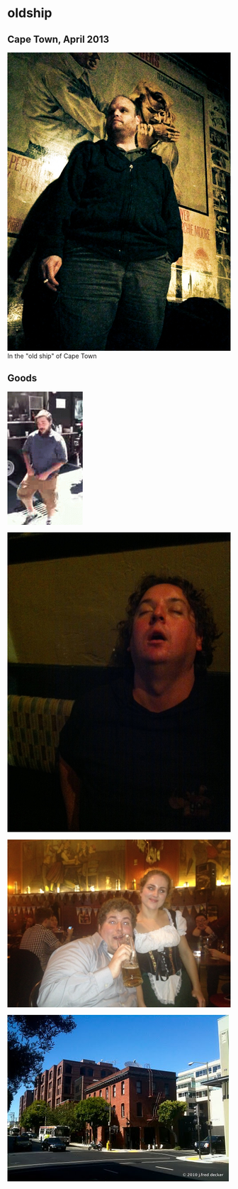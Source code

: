 oldship
=======


## Cape Town, April 2013

![Bearn](/pics/2013.04-Bearn.jpg "Go into the bathroom he says")  
In the "old ship" of Cape Town

## Goods

![](/pics/jared1.gif)  

![](/pics/jonathan1.jpg)  

![](/pics/thomas-and-beer_maid.jpg)

![](/pics/oldship.jpg)